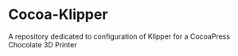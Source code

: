 # Cocoa-Klipper
A repository dedicated to configuration of Klipper for a CocoaPress Chocolate 3D Printer
